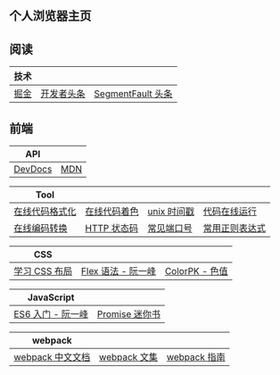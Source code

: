 ## 个人浏览器主页

## 阅读
| 技术 |  |  |
| --- | --- | --- |
| [掘金](https://juejin.im/timeline) | [开发者头条](https://toutiao.io/) | [SegmentFault 头条](https://segmentfault.com/news) |

## 前端
| API |  |
| --- | --- |
| [DevDocs](https://devdocs.io/) | [MDN](https://developer.mozilla.org/zh-CN/) |

| Tool |  |  |  |
| --- | --- | --- | --- |
| [在线代码格式化](http://tool.oschina.net/codeformat/json) | [在线代码着色](http://tool.oschina.net/highlight) | [unix 时间戳](http://tool.chinaz.com/Tools/unixtime.aspx) | [代码在线运行](https://c.runoob.com/compile/1) |
| [在线编码转换](http://tool.oschina.net/encode?type=3) | [HTTP 状态码](http://tool.oschina.net/commons?type=5) | [常见端口号](http://tool.oschina.net/commons?type=7) | [常用正则表达式](http://tool.oschina.net/regex) |

| CSS |  |  |
| --- | --- | --- |
| [学习 CSS 布局](http://zh.learnlayout.com/toc.html) | [Flex 语法 - 阮一峰](http://www.ruanyifeng.com/blog/2015/07/flex-grammar.html) | [ColorPK - 色值](http://www.colorpk.com) |

| JavaScript |  |
| --- | --- |
| [ES6 入门 - 阮一峰](http://es6.ruanyifeng.com) | [Promise 迷你书](http://liubin.org/promises-book/) |

| webpack |  |  |
| --- | --- | --- |
| [webpack 中文文档](https://doc.webpack-china.org/configuration/) | [webpack 文集](https://github.com/webpack-china/awesome-webpack-cn) | [webpack 指南](https://webpack.toobug.net/zh-cn/) |
